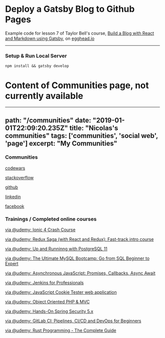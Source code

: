 # Deploy a Gatsby Blog to Github Pages

Example code for lesson 7 of Taylor Bell's course, [Build a Blog with React and Markdown using Gatsby](https://egghead.io/courses/build-a-blog-with-react-and-markdown-using-gatsby), on [egghead.io](https://egghead.io/)

--- 

### Setup & Run Local Server

```
npm install && gatsby develop
```

# Content of Communities page, not currently available

---
path: "/communities"
date: "2019-01-01T22:09:20.235Z"
title: "Nicolas's communities"
tags: ['communities', 'social web', 'page']
excerpt: "My Communities"
---

### Communities

[codewars](https://www.codewars.com/users/nperon)

[stackoverflow](https://stackoverflow.com/users/10363360)

[github](https://github.com/nperon)

[linkedin](https://www.linkedin.com/in/nicolas-peron-52b250140/)

[facebook](https://www.facebook.com/profile.php?id=100012153432065)

### Trainings / Completed online courses

[ via @udemy: Ionic 4 Crash Course](http://ude.my/UC-LTEODNLK)

[ via @udemy: Redux Saga (with React and Redux): Fast-track intro course](https://www.udemy.com/certificate/UC-3BOGQ0KF/)

[ via @udemy: Up and Runninng with PostgreSQL 11](https://www.udemy.com/certificate/UC-WVGZWOCD/)

[ via @udemy: The Ultimate MySQL Bootcamp: Go from SQL Beginner to Expert](https://www.udemy.com/certificate/UC-4TKNLZQ4/)

[ via @udemy: Asynchronous JavaScript: Promises, Callbacks, Async Await](https://www.udemy.com/certificate/UC-ITXKXIZ7/)

[ via @udemy: Jenkins for Professionals](https://www.udemy.com/certificate/UC-81NFLFR5/)

[ via @udemy: JavaScript Cookie Tester web application](https://www.udemy.com/certificate/UC-52TXS07R/)

[ via @udemy: Object Oriented PHP & MVC](https://www.udemy.com/certificate/UC-D1K1BCTL/)

[ via @udemy: Hands-On Spring Security 5.x](https://www.udemy.com/certificate/UC-b54a41ff-a687-4fcb-9a0c-e60e1f4ac1f3/)

[ via @udemy: GitLab CI: Pipelines, CI/CD and DevOps for Beginners](https://www.udemy.com/certificate/UC-ae1c9ef3-81c1-46fc-8145-d98464afc81f/)

[ via @udemy: Rust Programming - The Complete Guide](https://www.udemy.com/certificate/UC-051ad734-2c07-43c6-a621-e4becf52dac5/)

